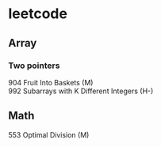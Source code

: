 # leetcode

## Array
### Two pointers
904 Fruit Into Baskets (M)  
992 Subarrays with K Different Integers (H-)  

## Math
553 Optimal Division (M)  
